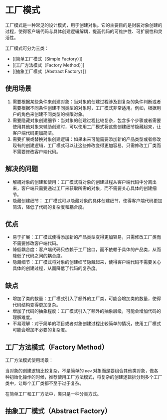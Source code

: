 # 工厂模式

工厂模式是一种常见的设计模式，用于创建对象。它的主要目的是封装对象创建的过程，使得客户端代码与具体创建逻辑解耦，提高代码的可维护性、可扩展性和灵活性。

工厂模式可分为三类：

- [[简单工厂模式（Simple Factory）]]
- [[工厂方法模式（Factory Method）]]
- [[抽象工厂模式（Abstract Factory）]]

## 使用场景

1. 需要根据某些条件来创建对象：当对象的创建过程涉及到复杂的条件判断或者需要根据不同条件创建不同类型的对象时，工厂模式非常适用。例如，根据用户的角色来创建不同类型的权限对象。
1. 需要隐藏对象创建细节：当对象的创建过程比较复杂，包含多个步骤或者需要使用其他对象来辅助创建时，可以使用工厂模式将这些创建细节隐藏起来，让客户端代码更加简洁。
1. 需要扩展或替换对象创建逻辑：如果未来可能需要添加新的产品类型或者修改现有的创建逻辑，工厂模式可以让这些修改变得更加容易，只需修改工厂类而不需要修改客户端代码。

## 解决的问题

- 解耦对象的创建和使用：工厂模式将对象的创建过程从客户端代码中分离出来，客户端只需要通过工厂来获取所需的对象，而不需要关心具体的创建细节。
- 隐藏创建细节： 工厂模式可以隐藏对象的具体创建细节，使得客户端代码更加简洁，降低了代码的复杂度和耦合度。

## 优点

- 易于扩展：工厂模式使得添加新的产品类型变得更加容易，只需修改工厂类而不需要修改客户端代码。
- 降低耦合度：客户端代码只依赖于工厂接口，而不依赖于具体的产品类，从而降低了代码之间的耦合度。
- 隐藏细节：工厂模式将对象的创建细节隐藏起来，使得客户端代码不需要关心具体的创建过程，从而降低了代码的复杂度。

## 缺点

- 增加了类的数量：工厂模式引入了额外的工厂类，可能会增加类的数量，使得代码结构变得更加复杂。
- 增加了代码的抽象程度：工厂模式引入了额外的抽象层级，可能会增加代码的理解难度。
- 不易理解：对于简单的项目或者对象创建过程比较简单的情况，使用工厂模式可能会增加不必要的复杂度。

## 工厂方法模式（Factory Method）

工厂方法模式使用场景：

当对象的创建逻辑比较复杂，不是简单的 `new` 对象而是要组合其他类对象，做各种初始化操作的时候，推荐使用工厂方法模式，将复杂的创建逻辑拆分到多个工厂类中，让每个工厂类都不至于过于复杂。

在简单工厂和工厂方法中，类只是一种分类方式。

## 抽象工厂模式（Abstract Factory）
